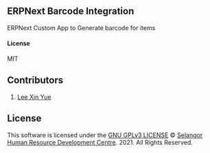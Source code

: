 ## ERPNext Barcode Integration

ERPNext Custom App to Generate barcode for items

#### License

MIT

## Contributors
1. [Lee Xin Yue](https://github.com/leexy0)


## License
This software is licensed under the [GNU GPLv3 LICENSE](/LICENSE) © [Selangor Human Resource Development Centre](http://www.shrdc.org.my/). 2021.  All Rights Reserved.
